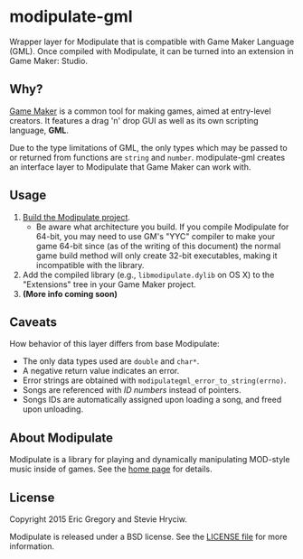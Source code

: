 modipulate-gml
==============

Wrapper layer for Modipulate that is compatible with Game Maker Language (GML). Once compiled with Modipulate, it can be turned into an extension in Game Maker: Studio.

## Why?

[Game Maker][game maker] is a common tool for making games, aimed at entry-level creators. It features a drag 'n' drop GUI as well as its own scripting language, **GML**.

Due to the type limitations of GML, the only types which may be passed to or returned from functions are `string` and `number`. modipulate-gml creates an interface layer to Modipulate that Game Maker can work with.

## Usage

1. [Build the Modipulate project][build].
    - Be aware what architecture you build. If you compile Modipulate for 64-bit, you may need to use GM's "YYC" compiler to make your game 64-bit since (as of the writing of this document) the normal game build method will only create 32-bit executables, making it incompatible with the library.
2. Add the compiled library (e.g., `libmodipulate.dylib` on OS X) to the "Extensions" tree in your Game Maker project.
3. **(More info coming soon)**

## Caveats

How behavior of this layer differs from base Modipulate:

- The only data types used are `double` and `char*`.
- A negative return value indicates an error.
- Error strings are obtained with `modipulategml_error_to_string(errno)`.
- Songs are referenced with _ID numbers_ instead of pointers.
- Songs IDs are automatically assigned upon loading a song, and freed upon
  unloading.

## About Modipulate

Modipulate is a library for playing and dynamically manipulating MOD-style music inside of games. See the [home page][home] for details.

## License

Copyright 2015 Eric Gregory and Stevie Hryciw.

Modipulate is released under a BSD license. See the [LICENSE file][license] for more information.

[game maker]: http://www.yoyogames.com/studio
[build]: https://github.com/MrEricSir/Modipulate/wiki/Building-Modipulate
[home]: https://github.com/MrEricSir/Modipulate/
[license]: https://github.com/MrEricSir/Modipulate/blob/master/LICENSE

